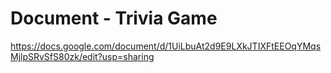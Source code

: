 # Document - Trivia Game
https://docs.google.com/document/d/1UiLbuAt2d9E9LXkJTIXFtEEOqYMqsMjlpSRvSfS80zk/edit?usp=sharing
